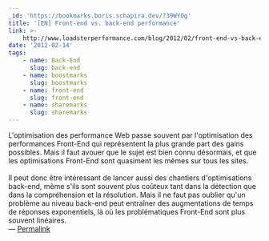 ```yaml
---
_id: 'https://bookmarks.boris.schapira.dev/?39WYOg'
title: '[EN] Front-end vs. back-end performance'
link: >-
    http://www.loadsterperformance.com/blog/2012/02/front-end-vs-back-end-performance
date: '2012-02-14'
tags:
    - name: Back-End
      slug: back-end
    - name: boostmarks
      slug: boostmarks
    - name: front-end
      slug: front-end
    - name: sharemarks
      slug: sharemarks
---
```


L'optimisation des performance Web passe souvent par l'optimisation des
performances Front-End qui représentent la plus grande part des gains possibles.
Mais il faut avouer que le sujet est bien connu désormais, et que les
optimisations Front-End sont quasiment les mêmes sur tous les sites.<br />
<br /> Il peut donc être intéressant de lancer aussi des chantiers
d'optimisations back-end, même s'ils sont souvent plus coûteux tant dans la
détection que dans la compréhension et la résolution. Mais il ne faut pas
oublier qu'un problème au niveau back-end peut entraîner des augmentations de
temps de réponses exponentiels, là où les problématiques Front-End sont plus
souvent linéaires. <br>&#8212;
<a href="https://bookmarks.boris.schapira.dev/?39WYOg" title="Permalink">Permalink</a>
